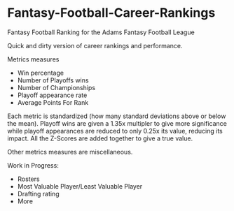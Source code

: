 # Fantasy-Football-Career-Rankings
Fantasy Football Ranking for the Adams Fantasy Football League


Quick and dirty version of career rankings and performance.

Metrics measures
- Win percentage
- Number of Playoffs wins
- Number of Championships
- Playoff appearance rate
- Average Points For Rank

Each metric is standardized (how many standard deviations above or below the mean).
Playoff wins are given a 1.35x multipler to give more significance while playoff 
appearances are reduced to only 0.25x its value, reducing its impact.
All the Z-Scores are added together to give a true value.

Other metrics measures are miscellaneous.

Work in Progress:
- Rosters
- Most Valuable Player/Least Valuable Player
- Drafting rating
- More
